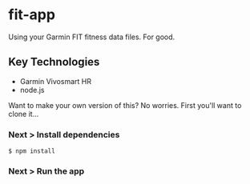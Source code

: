 # fit-app

Using your Garmin FIT fitness data files. For good.

## Key Technologies

- Garmin Vivosmart HR
- node.js

Want to make your own version of this? No worries. First you'll want to clone it...

### Next > Install dependencies

```
$ npm install 
```

### Next > Run the app